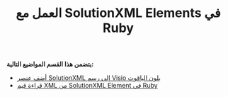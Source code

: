 ﻿---
title: العمل مع SolutionXML Elements في Ruby
type: docs
weight: 80
url: /ar/java/working-with-solutionxml-elements-in-ruby/
---
**يتضمن هذا القسم المواضيع التالية:**

- [أضف عنصر SolutionXML إلى رسم Visio بلون الياقوت](/diagram/ar/java/add-solutionxml-element-to-the-visio-drawing-in-ruby/)
- [قراءة قيم XML من SolutionXML Element في Ruby](/diagram/ar/java/reading-xml-values-from-the-solutionxml-element-in-ruby/)
